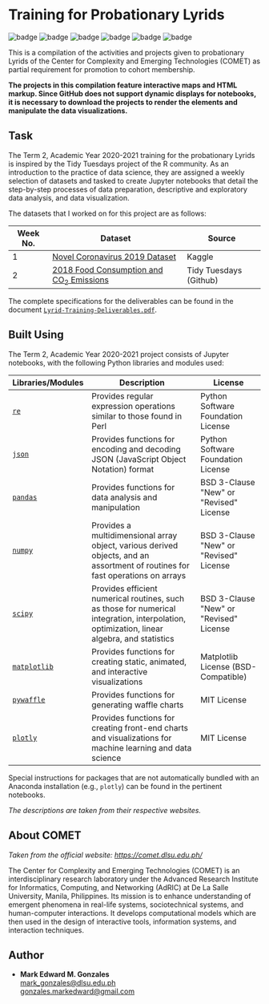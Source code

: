 # Training for Probationary Lyrids

![badge][badge-jupyter]
![badge][badge-python]
![badge][badge-pandas]
![badge][badge-numpy]
![badge][badge-scipy]
![badge][badge-plotly]

This is a compilation of the activities and projects given to probationary Lyrids of the Center for Complexity and Emerging Technologies (COMET) as partial requirement for promotion to cohort membership. 

**The projects in this compilation feature interactive maps and HTML markup. Since GitHub does not support dynamic displays for notebooks, it is necessary to download the projects to render the elements and manipulate the data visualizations.**

## Task

The Term 2, Academic Year 2020-2021 training for the probationary Lyrids is inspired by the Tidy Tuesdays project of the R community. As an introduction to the practice of data science, they are assigned a weekly selection of datasets and tasked to create Jupyter notebooks that detail the step-by-step processes of data preparation, descriptive and exploratory data analysis, and data visualization. 

The datasets that I worked on for this project are as follows:

Week No. | Dataset | Source
--- | --- | ---
1 | <a href = "https://www.kaggle.com/sudalairajkumar/novel-corona-virus-2019-dataset">Novel Coronavirus 2019 Dataset</a> | Kaggle
2 | <a href = "https://github.com/rfordatascience/tidytuesday/tree/master/data/2020/2020-02-18">2018 Food Consumption and CO<sub>2</sub> Emissions</a> | Tidy Tuesdays (Github)

The complete specifications for the deliverables can be found in the document <a href = "https://github.com/memgonzales/lyrid-training/blob/master/Lyrid-Training-Deliverables.pdf"><code>Lyrid-Training-Deliverables.pdf</code></a>.

## Built Using

The Term 2, Academic Year 2020-2021 project consists of Jupyter notebooks, with the following Python libraries and modules used:

Libraries/Modules | Description | License
--- | ---| ---
<a href = "https://docs.python.org/3/library/re.html"><code>re</code></a> | Provides regular expression operations similar to those found in Perl | Python Software Foundation License
<a href = "https://docs.python.org/3/library/json.html"><code>json</code></a> | Provides functions for encoding and decoding JSON (JavaScript Object Notation) format | Python Software Foundation License
<a href = "https://pandas.pydata.org/"><code>pandas</code></a> | Provides functions for data analysis and manipulation | BSD 3-Clause "New" or "Revised" License
<a href = "https://numpy.org/"><code>numpy</code></a> | Provides a multidimensional array object, various derived objects, and an assortment of routines for fast operations on arrays | BSD 3-Clause "New" or "Revised" License
<a href = "https://www.scipy.org/"><code>scipy</code></a> | Provides efficient numerical routines, such as those for numerical integration, interpolation, optimization, linear algebra, and statistics | BSD 3-Clause "New" or "Revised" License
<a href = "https://matplotlib.org/"><code>matplotlib</code></a> | Provides functions for creating static, animated, and interactive visualizations | Matplotlib License (BSD-Compatible)
<a href = "https://pywaffle.readthedocs.io/en/latest/"><code>pywaffle</code></a> | Provides functions for generating waffle charts | MIT License
<a href = "https://plotly.com"><code>plotly</code></a> | Provides functions for creating front-end charts and visualizations for machine learning and data science | MIT License

Special instructions for packages that are not automatically bundled with an Anaconda installation (e.g., <code>plotly</code>) can be found in the pertinent notebooks.

*The descriptions are taken from their respective websites.*

## About COMET

*Taken from the official website: https://comet.dlsu.edu.ph/*

The Center for Complexity and Emerging Technologies (COMET) is an interdisciplinary research laboratory under the Advanced Research Institute for Informatics, Computing, and Networking (AdRIC) at De La Salle University, Manila, Philippines. Its mission is to enhance understanding of emergent phenomena in real-life systems, sociotechnical systems, and human-computer interactions. It develops computational models which are then used in the design of interactive tools, information systems, and interaction techniques.

## Author
- **Mark Edward M. Gonzales** <br/>
  mark_gonzales@dlsu.edu.ph <br/>
  gonzales.markedward@gmail.com

[badge-jupyter]: https://img.shields.io/badge/jupyter-%23FA0F00.svg?style=flat&logo=jupyter&logoColor=white
[badge-python]: https://img.shields.io/badge/python-3670A0?style=flat&logo=python&logoColor=white
[badge-pandas]: https://img.shields.io/badge/pandas-%23150458.svg?style=flat&logo=pandas&logoColor=white
[badge-numpy]: https://img.shields.io/badge/numpy-%23013243.svg?style=flat&logo=numpy&logoColor=white
[badge-scipy]: https://img.shields.io/badge/SciPy-%230C55A5.svg?style=flat&logo=scipy&logoColor=%white
[badge-plotly]: https://img.shields.io/badge/Plotly-%233F4F75.svg?style=flat&logo=plotly&logoColor=white

